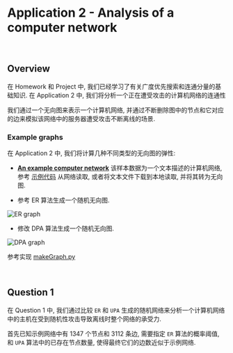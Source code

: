 # Application 2 - Analysis of a computer network

<br>

## Overview

在 Homework 和 Project 中, 我们已经学习了有关广度优先搜索和连通分量的基础知识.
在 Application 2 中, 我们将分析一个正在遭受攻击的计算机网络的连通性

我们通过一个无向图来表示一个计算机网络,
并通过不断删除图中的节点和它对应的边来模拟该网络中的服务器遭受攻击不断离线的场景.

### Example graphs

在 Application 2 中, 我们将计算几种不同类型的无向图的弹性:

- __[An example computer network](http://storage.googleapis.com/codeskulptor-alg/alg_rf7.txt)__
该样本数据为一个文本描述的计算机网络, 参考 [示例代码](http://www.codeskulptor.org/#alg_application2_provided.py) 从网络读取,
或者将文本文件下载到本地读取, 并将其转为无向图.

- 参考 ER 算法生成一个随机无向图.

![ER graph](https://github.com/HexTeto/algorithmic-thinking/blob/master/ref/ER-algorithm.jpg)

- 修改 DPA 算法生成一个随机无向图.

![DPA graph](https://github.com/HexTeto/algorithmic-thinking/blob/master/ref/DPA.jpg)


参考实现 [makeGraph.py](https://github.com/HexTeto/algorithmic-thinking/blob/master/src/makeGraph.py)

<br>

## Question 1

在 Question 1 中, 我们通过比较 `ER` 和 `UPA` 生成的随机网络来分析一个计算机网络中的主机在受到随机性攻击导致离线时整个网络的承受力.

首先已知示例网络中有 1347 个节点和 3112 条边,
需要指定 `ER` 算法的概率阈值, 和 `UPA` 算法中的已存在节点数量, 使得最终它们的边数近似于示例网络.
